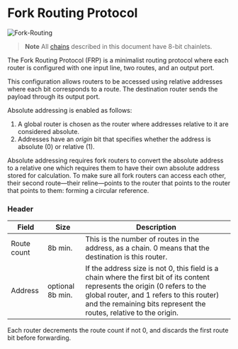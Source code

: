 # Fork Routing Protocol

![Fork-Routing](https://user-images.githubusercontent.com/35694451/208344240-cae75190-51f8-4d8c-88c7-c317a69d08fa.png)

> **Note** All [chains](https://github.com/ghoomfrog/universe/blob/main/computer%20science/chain.md) described in this document have 8-bit chainlets.

The Fork Routing Protocol (FRP) is a minimalist routing protocol where each router is configured with one input line, two routes, and an output port.

This configuration allows routers to be accessed using relative addresses where each bit corresponds to a route. The destination router sends the payload through its output port.

Absolute addressing is enabled as follows:
1. A global router is chosen as the router where addresses relative to it are considered absolute.
2. Addresses have an *origin* bit that specifies whether the address is absolute (0) or relative (1).

Absolute addressing requires fork routers to convert the absolute address to a relative one which requires them to have their own absolute address stored for calculation. To make sure all fork routers can access each other, their second route—their reline—points to the router that points to the router that points to them: forming a circular reference.

### Header

Field       |Size            |Description
------------|----------------|-----------
Route count |8b min.         |This is the number of routes in the address, as a chain. 0 means that the destination is this router.
Address     |optional 8b min.|If the address size is not 0, this field is a chain where the first bit of its content represents the origin (0 refers to the global router, and 1 refers to this router) and the remaining bits represent the routes, relative to the origin.

Each router decrements the route count if not 0, and discards the first route bit before forwarding.
